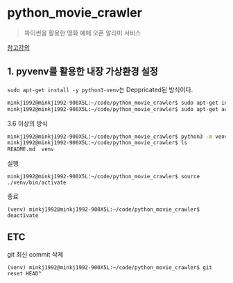 # python_movie_crawler
> 파이썬을 활용한 영화 예매 오픈 알리미 서비스

[참고강의](https://www.inflearn.com/course/%EC%98%81%ED%99%94%EC%98%88%EB%A7%A4-%ED%8C%8C%EC%9D%B4%EC%8D%AC/lecture/20865)


## 1. pyvenv를 활용한 내장 가상환경 설정

`sudo apt-get install -y python3-venv`는 Deppricated된 방식이다.

```bash
minkj1992@minkj1992-900X5L:~/code/python_movie_crawler$ sudo apt-get install -y python3-venv
minkj1992@minkj1992-900X5L:~/code/python_movie_crawler$ sudo apt-get autoremove --purge python3-venv

```

3.6 이상의 방식
```bash
minkj1992@minkj1992-900X5L:~/code/python_movie_crawler$ python3 -m venv ./venv
minkj1992@minkj1992-900X5L:~/code/python_movie_crawler$ ls
README.md  venv
```


실행

    minkj1992@minkj1992-900X5L:~/code/python_movie_crawler$ source ./venv/bin/activate

종료

    (venv) minkj1992@minkj1992-900X5L:~/code/python_movie_crawler$ deactivate 



## ETC
git 최신 commit 삭제

    (venv) minkj1992@minkj1992-900X5L:~/code/python_movie_crawler$ git reset HEAD^

